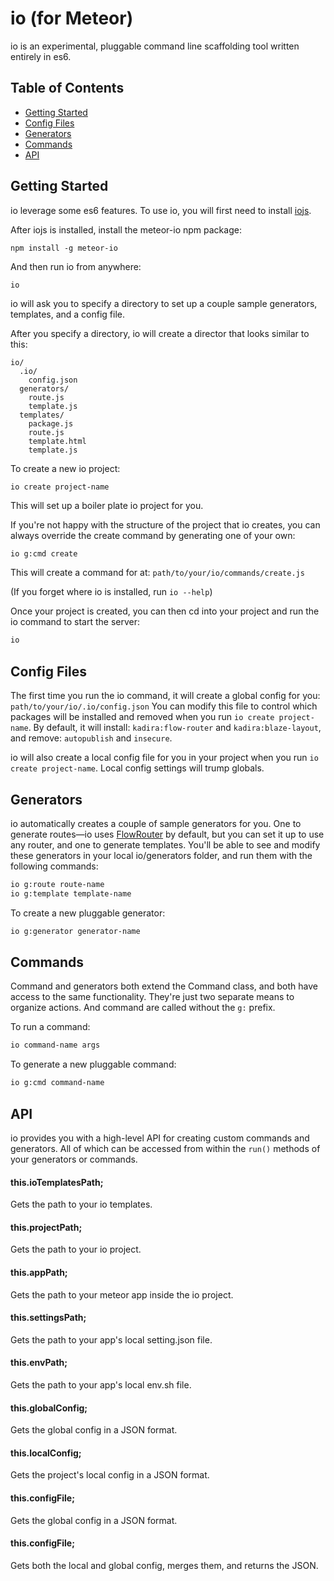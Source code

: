 # io (for Meteor)
io is an experimental, pluggable command line scaffolding tool written entirely in es6.
## Table of Contents
* [Getting Started](#getting-started)
* [Config Files](#config-files)
* [Generators](#generators)
* [Commands](#commands)
* [API](#api)

## Getting Started
io leverage some es6 features. To use io, you will first need to install [iojs](https://iojs.org/en/).

After iojs is installed, install the meteor-io npm package:
```shell
npm install -g meteor-io
```
And then run io from anywhere:
```shell
io
```
io will ask you to specify a directory to set up a couple sample generators, templates, and a config file.

After you specify a directory, io will create a director that looks similar to this:
```
io/
  .io/
    config.json
  generators/
    route.js
    template.js
  templates/
    package.js
    route.js
    template.html
    template.js
```
To create a new io project:
```shell
io create project-name
```
This will set up a boiler plate io project for you.

If you're not happy with the structure of the project that io creates, you can always override the create command by generating one of your own:
```sh
io g:cmd create
```
This will create a command for at: `path/to/your/io/commands/create.js`

(If you forget where io is installed, run `io --help`)

Once your project is created, you can then cd into your project and run the io command to start the server:
```sh
io
```

## Config Files
The first time you run the io command, it will create a global config for you: `path/to/your/io/.io/config.json`
You can modify this file to control which packages will be installed and removed when you run `io create project-name`.
By default, it will install: `kadira:flow-router` and `kadira:blaze-layout`, and remove: `autopublish` and `insecure`.

io will also create a local config file for you in your project when you run `io create project-name`. Local config settings will trump globals.

## Generators
io automatically creates a couple of sample generators for you. One to generate routes—io uses [FlowRouter](https://github.com/kadirahq/flow-router) by default, but you can set it up to use any router, and one to generate templates.
You'll be able to see and modify these generators in your local io/generators folder, and run them with the following commands:
```sh
io g:route route-name
io g:template template-name
```

To create a new pluggable generator:
```sh
io g:generator generator-name
```

## Commands
Command and generators both extend the Command class, and both have access to the same functionality. They're just two separate means to organize actions.
And command are called without the `g:` prefix.

To run a command:
```sh
io command-name args
```

To generate a new pluggable command:
```sh
io g:cmd command-name
```

## API
io provides you with a high-level API for creating custom commands and generators. All of which can be accessed from within the `run()` methods of your generators or commands.

#### this.ioTemplatesPath;
Gets the path to your io templates.

#### this.projectPath;
Gets the path to your io project.

#### this.appPath;
Gets the path to your meteor app inside the io project.

#### this.settingsPath;
Gets the path to your app's local setting.json file.

#### this.envPath;
Gets the path to your app's local env.sh file.

#### this.globalConfig;
Gets the global config in a JSON format.

#### this.localConfig;
Gets the project's local config in a JSON format.

#### this.configFile;
Gets the global config in a JSON format.

#### this.configFile;
Gets both the local and global config, merges them, and returns the JSON.
